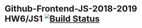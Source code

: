 # Github-Frontend-JS-2018-2019 HW6/JS1 [![Build Status](https://travis-ci.org/AleksandrCherniavskiy/Github-Frontend-JS-2018-2019.svg?branch=master)](https://travis-ci.org/AleksandrCherniavskiy/Github-Frontend-JS-2018-2019)
